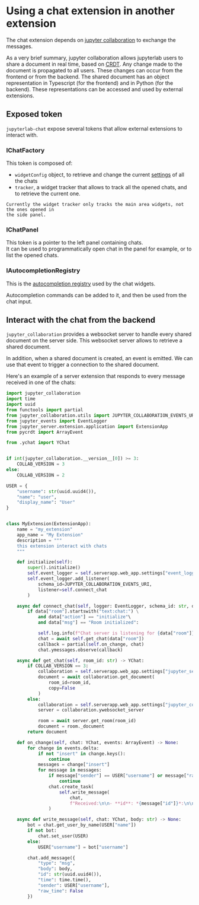 # Using a chat extension in another extension

The chat extension depends on [jupyter collaboration](https://jupyterlab-realtime-collaboration.readthedocs.io/en/latest/index.html)
to exchange the messages.

As a very brief summary, jupyter collaboration allows jupyterlab users to share a
document in real time, based on
[CRDT](https://en.wikipedia.org/wiki/Conflict-free_replicated_data_type). Any change
made to the document is propagated to all users. These changes can occur from the
frontend or from the backend. The shared document has an object representation in
Typescript (for the frontend) and in Python (for the backend). These representations
can be accessed and used by external extensions.

## Exposed token

`jupyterlab-chat` expose several tokens that allow external extensions to
interact with.

### IChatFactory

This token is composed of:

- `widgetConfig` object, to retrieve and change the current [settings](#chat-settings)
  of all the chats
- `tracker`, a widget tracker that allows to track all the opened chats, and to
  retrieve the current one.

```{caution}
Currently the widget tracker only tracks the main area widgets, not the ones opened in
the side panel.
```

### IChatPanel

This token is a pointer to the left panel containing chats.\
It can be used to programmatically open chat in the panel for example, or to list the
opened chats.

### IAutocompletionRegistry

This is the [autocompletion registry](#autocompletion-registry) used by the chat
widgets.

Autocompletion commands can be added to it, and then be used from the chat input.

## Interact with the chat from the backend

`jupyter_collaboration` provides a websocket server to handle every shared document
on the server side. This websocket server allows to retrieve a shared document.

In addition, when a shared document is created, an event is emitted. We can use that
event to trigger a connection to the shared document.

Here's an example of a server extension that responds to every message received in one
of the chats:

```python
import jupyter_collaboration
import time
import uuid
from functools import partial
from jupyter_collaboration.utils import JUPYTER_COLLABORATION_EVENTS_URI
from jupyter_events import EventLogger
from jupyter_server.extension.application import ExtensionApp
from pycrdt import ArrayEvent

from .ychat import YChat


if int(jupyter_collaboration.__version__[0]) >= 3:
    COLLAB_VERSION = 3
else:
    COLLAB_VERSION = 2

USER = {
    "username": str(uuid.uuid4()),
    "name": "user",
    "display_name": "User"
}


class MyExtension(ExtensionApp):
    name = "my_extension"
    app_name = "My Extension"
    description = """
    this extension interact with chats
    """

    def initialize(self):
        super().initialize()
        self.event_logger = self.serverapp.web_app.settings["event_logger"]
        self.event_logger.add_listener(
            schema_id=JUPYTER_COLLABORATION_EVENTS_URI,
            listener=self.connect_chat
        )

    async def connect_chat(self, logger: EventLogger, schema_id: str, data: dict) -> None:
        if data["room"].startswith("text:chat:") \
            and data["action"] == "initialize"\
            and data["msg"] == "Room initialized":

            self.log.info(f"Chat server is listening for {data["room"]}")
            chat = await self.get_chat(data["room"])
            callback = partial(self.on_change, chat)
            chat.ymessages.observe(callback)

    async def get_chat(self, room_id: str) -> YChat:
        if COLLAB_VERSION == 3:
            collaboration = self.serverapp.web_app.settings["jupyter_server_ydoc"]
            document = await collaboration.get_document(
                room_id=room_id,
                copy=False
            )
        else:
            collaboration = self.serverapp.web_app.settings["jupyter_collaboration"]
            server = collaboration.ywebsocket_server

            room = await server.get_room(room_id)
            document = room._document
        return document

    def on_change(self, chat: YChat, events: ArrayEvent) -> None:
        for change in events.delta:
            if not "insert" in change.keys():
                continue
            messages = change["insert"]
            for message in messages:
                if message["sender"] == USER["username"] or message["raw_time"]:
                    continue
                chat.create_task(
                    self.write_message(
                        chat,
                        f"Received:\n\n- **id**: *{message["id"]}*:\n\n- **body**: *{message["body"]}*")
                )

    async def write_message(self, chat: YChat, body: str) -> None:
        bot = chat.get_user_by_name(USER["name"])
        if not bot:
            chat.set_user(USER)
        else:
            USER["username"] = bot["username"]

        chat.add_message({
            "type": "msg",
            "body": body,
            "id": str(uuid.uuid4()),
            "time": time.time(),
            "sender": USER["username"],
            "raw_time": False
        })

```
